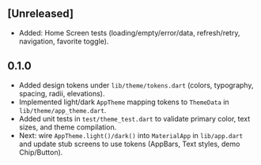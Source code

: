 ## [Unreleased]

- Added: Home Screen tests (loading/empty/error/data, refresh/retry, navigation, favorite toggle).

## 0.1.0

- Added design tokens under `lib/theme/tokens.dart` (colors, typography, spacing, radii, elevations).
- Implemented light/dark `AppTheme` mapping tokens to `ThemeData` in `lib/theme/app_theme.dart`.
- Added unit tests in `test/theme_test.dart` to validate primary color, text sizes, and theme compilation.
- Next: wire `AppTheme.light()/dark()` into `MaterialApp` in `lib/app.dart` and update stub screens to use tokens (AppBars, Text styles, demo Chip/Button).

